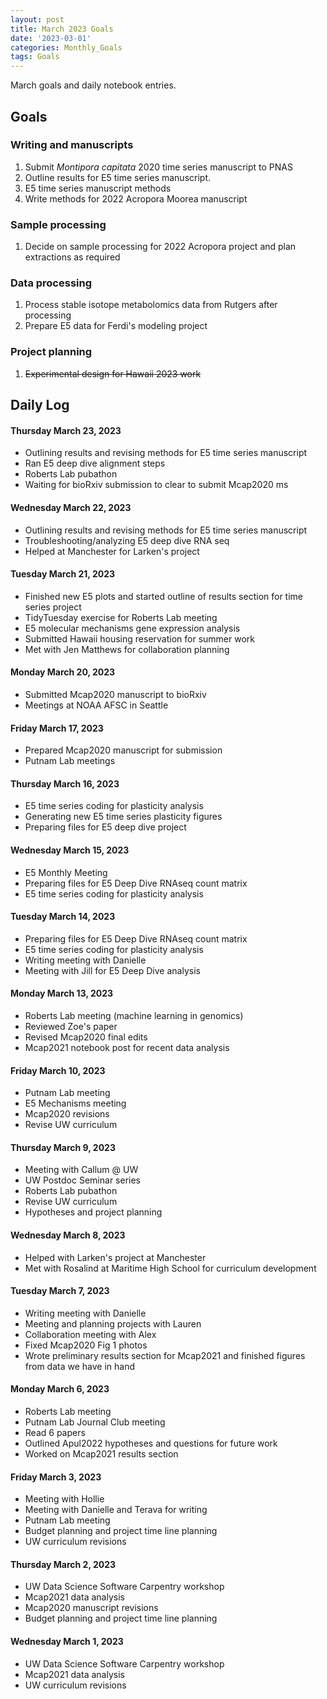 ```yaml
---
layout: post
title: March 2023 Goals
date: '2023-03-01'
categories: Monthly_Goals
tags: Goals
---
```

March goals and daily notebook entries. 

## Goals  

### Writing and manuscripts 
              
1. Submit *Montipora capitata* 2020 time series manuscript to PNAS  
2. Outline results for E5 time series manuscript.
3. E5 time series manuscript methods
4. Write methods for 2022 Acropora Moorea manuscript 

### Sample processing 

1. Decide on sample processing for 2022 Acropora project and plan extractions as required 

### Data processing  

1. Process stable isotope metabolomics data from Rutgers after processing
2. Prepare E5 data for Ferdi's modeling project    

### Project planning 

1. ~~Experimental design for Hawaii 2023 work~~  

## **Daily Log**   

#### Thursday March 23, 2023  

- Outlining results and revising methods for E5 time series manuscript
- Ran E5 deep dive alignment steps 
- Roberts Lab pubathon
- Waiting for bioRxiv submission to clear to submit Mcap2020 ms

#### Wednesday March 22, 2023  

- Outlining results and revising methods for E5 time series manuscript
- Troubleshooting/analyzing E5 deep dive RNA seq 
- Helped at Manchester for Larken's project

#### Tuesday March 21, 2023  

- Finished new E5 plots and started outline of results section for time series project 
- TidyTuesday exercise for Roberts Lab meeting 
- E5 molecular mechanisms gene expression analysis 
- Submitted Hawaii housing reservation for summer work 
- Met with Jen Matthews for collaboration planning 

#### Monday March 20, 2023  

- Submitted Mcap2020 manuscript to bioRxiv
- Meetings at NOAA AFSC in Seattle 

#### Friday March 17, 2023  

- Prepared Mcap2020 manuscript for submission
- Putnam Lab meetings 

#### Thursday March 16, 2023  

- E5 time series coding for plasticity analysis
- Generating new E5 time series plasticity figures
- Preparing files for E5 deep dive project 

#### Wednesday March 15, 2023  

- E5 Monthly Meeting
- Preparing files for E5 Deep Dive RNAseq count matrix
- E5 time series coding for plasticity analysis 

#### Tuesday March 14, 2023  

- Preparing files for E5 Deep Dive RNAseq count matrix
- E5 time series coding for plasticity analysis 
- Writing meeting with Danielle
- Meeting with Jill for E5 Deep Dive analysis 

#### Monday March 13, 2023  

- Roberts Lab meeting (machine learning in genomics)
- Reviewed Zoe's paper
- Revised Mcap2020 final edits
- Mcap2021 notebook post for recent data analysis 

#### Friday March 10, 2023  

- Putnam Lab meeting
- E5 Mechanisms meeting
- Mcap2020 revisions
- Revise UW curriculum

#### Thursday March 9, 2023  

- Meeting with Callum @ UW 
- UW Postdoc Seminar series 
- Roberts Lab pubathon
- Revise UW curriculum
- Hypotheses and project planning

#### Wednesday March 8, 2023  

- Helped with Larken's project at Manchester
- Met with Rosalind at Maritime High School for curriculum development

#### Tuesday March 7, 2023  

- Writing meeting with Danielle
- Meeting and planning projects with Lauren
- Collaboration meeting with Alex
- Fixed Mcap2020 Fig 1 photos
- Wrote preliminary results section for Mcap2021 and finished figures from data we have in hand

#### Monday March 6, 2023  

- Roberts Lab meeting
- Putnam Lab Journal Club meeting
- Read 6 papers 
- Outlined Apul2022 hypotheses and questions for future work 
- Worked on Mcap2021 results section

#### Friday March 3, 2023  

- Meeting with Hollie 
- Meeting with Danielle and Terava for writing
- Putnam Lab meeting 
- Budget planning and project time line planning 
- UW curriculum revisions 

#### Thursday March 2, 2023  

- UW Data Science Software Carpentry workshop
- Mcap2021 data analysis 
- Mcap2020 manuscript revisions
- Budget planning and project time line planning 

#### Wednesday March 1, 2023  

- UW Data Science Software Carpentry workshop
- Mcap2021 data analysis 
- UW curriculum revisions
